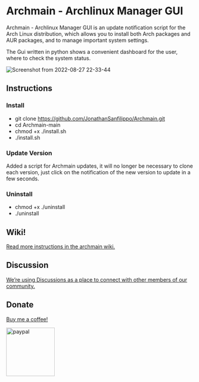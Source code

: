 

# Archmain - Archlinux Manager GUI
Archmain - Archlinux Manager GUI is an update notification script for the Arch Linux distribution, which allows you to install both Arch packages and AUR packages, and to manage important system settings.

The Gui written in python shows a convenient dashboard for the user, where to check the system status.

![Screenshot from 2022-08-27 22-33-44](https://user-images.githubusercontent.com/103053714/187074856-5a4d1c25-1271-47ce-8fe7-f541d86f373b.png)





## Instructions

### Install

- git clone https://github.com/JonathanSanfilippo/Archmain.git
- cd Archmain-main
- chmod +x ./install.sh
- ./install.sh

### Update Version
Added a script for Archmain updates, it will no longer be necessary to clone each version, just click on the notification of the new version to update in a few seconds.

### Uninstall
- chmod +x ./uninstall
- ./uninstall

## Wiki!

[Read more instructions in the archmain wiki.](https://github.com/JonathanSanfilippo/Archmain/wiki )


## Discussion
[We’re using Discussions as a place to connect with other members of our community.](https://github.com/JonathanSanfilippo/Archmain/discussions)

## Donate
[Buy me a coffee!](https://www.paypal.com/donate/?hosted_button_id=8SPZX5QZY4WXC)

[<img alt="paypal" width="130px" src="https://ciclabilisiciliane.com/wp-content/uploads/2018/01/PayPal.png" />](https://www.paypal.com/donate/?hosted_button_id=8SPZX5QZY4WXC)







